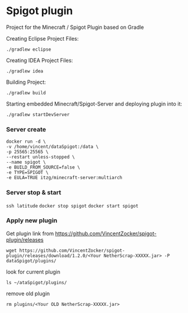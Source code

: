 # Spigot plugin
Project for the Minecraft / Spigot Plugin based on Gradle

Creating Eclipse Project Files:

`./gradlew eclipse`

Creating IDEA Project Files:

`./gradlew idea`

Building Project:

`./gradlew build`

Starting embedded Minecraft/Spigot-Server and deploying plugin into it:

`./gradlew startDevServer`

### Server create
```
docker run -d \
-v /home/vincent/dataSpigot:/data \
-p 25565:25565 \
--restart unless-stopped \
--name spigot \
-e BUILD_FROM_SOURCE=false \
-e TYPE=SPIGOT \
-e EULA=TRUE itzg/minecraft-server:multiarch
```

### Server stop & start

```ssh latitude```
```docker stop spigot```
```docker start spigot```

### Apply new plugin

Get plugin link from https://github.com/VincentZocker/spigot-plugin/releases

```wget https://github.com/VincentZocker/spigot-plugin/releases/download/1.2.0/<Your NetherScrap-XXXXX.jar> -P dataSpigot/plugins/```
  
look for current plugin

```ls ~/ataSpigot/plugins/```

remove old plugin

```rm plugins/<Your OLD NetherScrap-XXXXX.jar>```
